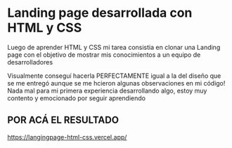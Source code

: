 # Landing page desarrollada con HTML y CSS
Luego de aprender HTML y CSS mi tarea consistia en clonar una Landing page con el objetivo de mostrar mis conocimientos a un equipo de desarrolladores

Visualmente conseguí hacerla PERFECTAMENTE igual a la del diseño que se me entregó aunque se me hcieron algunas observaciones en mi código! Nada mal para mi primera experiencia desarrollando algo, estoy muy contento y emocionado por seguir aprendiendo

## POR ACÁ EL RESULTADO
<a>https://langingpage-html-css.vercel.app/</a> 
